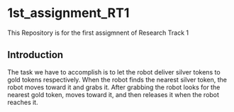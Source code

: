 1st_assignment_RT1
================================

This Repository is for the first assigmnent of Research Track 1

Introduction
------------

The task we have to accomplish is to let the robot deliver silver tokens to gold tokens respectively. When the robot finds the nearest silver token, the robot moves toward it and grabs it. After grabbing the robot looks for the nearest gold token, moves toward it, and then releases it when the robot reaches it.


